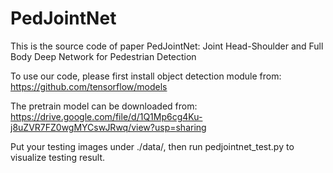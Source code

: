 # PedJointNet
This is the source code of paper PedJointNet: Joint Head-Shoulder and Full Body Deep Network for Pedestrian Detection

To use our code, please first install object detection module from: https://github.com/tensorflow/models

The pretrain model can be downloaded from: https://drive.google.com/file/d/1Q1Mp6cg4Ku-j8uZVR7FZ0wgMYCswJRwq/view?usp=sharing

Put your testing images under ./data/, then run pedjointnet_test.py to visualize testing result.
